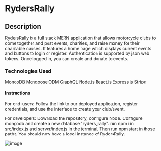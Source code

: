 # RydersRally

## Description

RydersRally is a full stack MERN application that allows motorcycle clubs to come together and post events, charities, and raise money for their charitable causes. It features a home page which displays current events and buttons to login or register. Authentication is supported by json web tokens. Once logged in, you can create and donate to events.

### Technologies Used
MongoDB
Mongoose ODM
GraphQL
Node.js
React.js
Express.js
Stripe

#### Instructions
For end-users: 
Follow the link to our deployed application, register credentials, and use the interface to create your club/event.

For developers:
Download the repository, configure Node. Configure mongodb and create a new database "ryders_rally". run npm i in src/index.js and server/index.js in the terminal. Then run npm start in those paths. You should now have a local instance of RydersRally.

![image](https://user-images.githubusercontent.com/79435941/129994180-7e737f06-9bf7-4492-8318-580bd10f347d.png)

